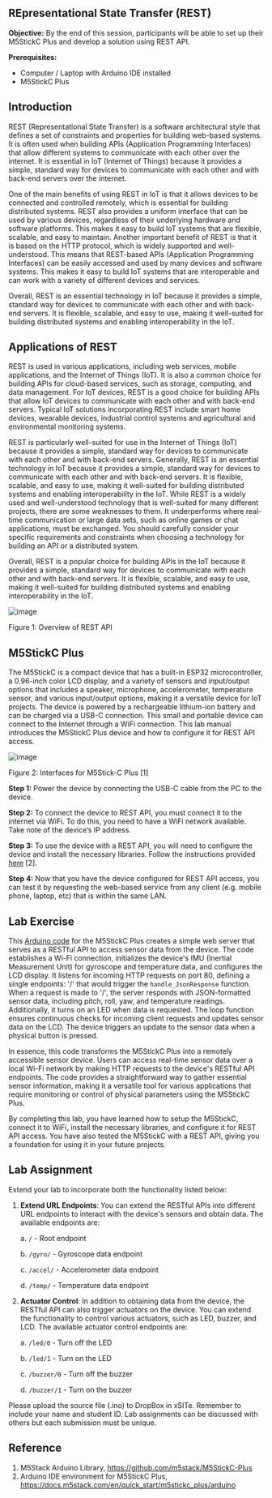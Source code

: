 ## **REpresentational State Transfer (REST)**

**Objective:** By the end of this session, participants will be able to set up their M5StickC Plus and develop a solution using REST API.

**Prerequisites:** 
- Computer / Laptop with Arduino IDE installed
- M5StickC Plus

## **Introduction**

REST (Representational State Transfer) is a software architectural style that defines a set of constraints and properties for building web-based systems. It is often used when building APIs (Application Programming Interfaces) that allow different systems to communicate with each other over the internet. It is essential in IoT (Internet of Things) because it provides a simple, standard way for devices to communicate with each other and with back-end servers over the internet.

One of the main benefits of using REST in IoT is that it allows devices to be connected and controlled remotely, which is essential for building distributed systems. REST also provides a uniform interface that can be used by various devices, regardless of their underlying hardware and software platforms. This makes it easy to build IoT systems that are flexible, scalable, and easy to maintain. Another important benefit of REST is that it is based on the HTTP protocol, which is widely supported and well-understood. This means that REST-based APIs (Application Programming Interfaces) can be easily accessed and used by many devices and software systems. This makes it easy to build IoT systems that are interoperable and can work with a variety of different devices and services.

Overall, REST is an essential technology in IoT because it provides a simple, standard way for devices to communicate with each other and with back-end servers. It is flexible, scalable, and easy to use, making it well-suited for building distributed systems and enabling interoperability in the IoT.

## **Applications of REST**

REST is used in various applications, including web services, mobile applications, and the Internet of Things (IoT). It is also a common choice for building APIs for cloud-based services, such as storage, computing, and data management. For IoT devices, REST is a good choice for building APIs that allow IoT devices to communicate with each other and with back-end servers. Typical IoT solutions incorporating REST include  smart home devices, wearable devices, industrial control systems and agricultural and environmental monitoring systems.

REST is particularly well-suited for use in the Internet of Things (IoT) because it provides a simple, standard way for devices to communicate with each other and with back-end servers. Generally, REST is an essential technology in IoT because it provides a simple, standard way for devices to communicate with each other and with back-end servers. It is flexible, scalable, and easy to use, making it well-suited for building distributed systems and enabling interoperability in the IoT. While REST is a widely used and well-understood technology that is well-suited for many different projects, there are some weaknesses to them. It underperforms where real-time communication or large data sets, such as online games or chat applications,  must be exchanged.  You should carefully consider your specific requirements and constraints when choosing a technology for building an API or a distributed system.

Overall, REST is a popular choice for building APIs in the IoT because it provides a simple, standard way for devices to communicate with each other and with back-end servers. It is flexible, scalable, and easy to use, making it well-suited for building distributed systems and enabling interoperability in the IoT.


![image](https://github.com/drfuzzi/CSC2106_REST/assets/108112390/b6617c95-3f77-47ec-a043-cad4ca0dcb7b)

Figure 1: Overview of REST API

## **M5StickC Plus**

The M5StickC is a compact device that has a built-in ESP32 microcontroller, a 0.96-inch color LCD display, and a variety of sensors and input/output options that includes a speaker, microphone, accelerometer, temperature sensor, and various input/output options, making it a versatile device for IoT projects. The device is powered by a rechargeable lithium-ion battery and can be charged via a USB-C connection. This small and portable device can connect to the Internet through a WiFi connection. This lab manual introduces the M5StickC Plus device and how to configure it for REST API access.



![image](https://github.com/drfuzzi/CSC2106_REST/assets/108112390/ff48eb65-2604-4ba9-8d51-90e5417688e6)

Figure 2: Interfaces for M5Stick-C Plus [1]

**Step 1:** Power the device by connecting the USB-C cable from the PC to the device.

**Step 2:** To connect the device to REST API, you must connect it to the internet via WiFi. To do this, you need to have a WiFi network available. Take note of the device’s IP address.

**Step 3:** To use the device with a REST API, you will need to configure the device and install the necessary libraries. Follow the instructions provided [here](https://docs.m5stack.com/en/quick_start/m5stickc_plus/arduino) [2].

**Step 4:** Now that you have the device configured for REST API access, you can test it by requesting the web-based service from any client (e.g. mobile phone, laptop, etc) that is within the same LAN.

## **Lab Exercise**

This [Arduino code](Lab1.ino) for the M5StickC Plus creates a simple web server that serves as a RESTful API to access sensor data from the device. The code establishes a Wi-Fi connection, initializes the device's IMU (Inertial Measurement Unit) for gyroscope and temperature data, and configures the LCD display. It listens for incoming HTTP requests on port 80, defining a single endpoints: '/' that would trigger the `handle_JsonResponse` function. When a request is made to '/', the server responds with JSON-formatted sensor data, including pitch, roll, yaw, and temperature readings. Additionally, it turns on an LED when data is requested. The loop function ensures continuous checks for incoming client requests and updates sensor data on the LCD. The device triggers an update to the sensor data when a physical button is pressed.

In essence, this code transforms the M5StickC Plus into a remotely accessible sensor device. Users can access real-time sensor data over a local Wi-Fi network by making HTTP requests to the device's RESTful API endpoints. The code provides a straightforward way to gather essential sensor information, making it a versatile tool for various applications that require monitoring or control of physical parameters using the M5StickC Plus.

By completing this lab, you have learned how to setup the M5StickC, connect it to WiFi, install the necessary libraries, and configure it for REST API access. You have also tested the M5StickC with a REST API, giving you a foundation for using it in your future projects.

## **Lab Assignment**

Extend your lab to incorporate both the functionality listed below:
1. **Extend URL Endpoints**: You can extend the RESTful APIs into different URL endpoints to interact with the device's sensors and obtain data. The available endpoints are:

    a. `/` - Root endpoint

    b. `/gyro/` - Gyroscope data endpoint

    c. `/accel/` - Accelerometer data endpoint

    d. `/temp/` - Temperature data endpoint

3. **Actuator Control**: In addition to obtaining data from the device, the RESTful API can also trigger actuators on the device. You can extend the functionality to control various actuators, such as LED, buzzer, and LCD. The available actuator control endpoints are:

    a. `/led/0` - Turn off the LED

    b. `/led/1` - Turn on the LED

    c. `/buzzer/0` - Turn off the buzzer

    d. `/buzzer/1` - Turn on the buzzer

Please upload the source file (.ino) to DropBox in xSITe. Remember to include your name and student ID. Lab assignments can be discussed with others but each submission must be unique. 

## **Reference**
1. M5Stack Arduino Library, https://github.com/m5stack/M5StickC-Plus
2. Arduino IDE environment for M5StickC Plus, https://docs.m5stack.com/en/quick_start/m5stickc_plus/arduino
